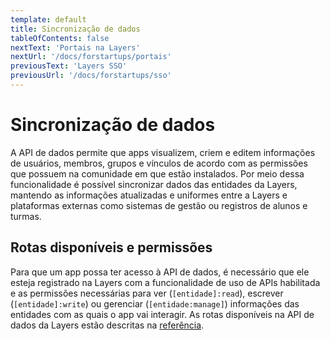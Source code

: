 ```yaml
---
template: default
title: Sincronização de dados
tableOfContents: false
nextText: 'Portais na Layers'
nextUrl: '/docs/forstartups/portais'
previousText: 'Layers SSO'
previousUrl: '/docs/forstartups/sso'
---
```


# Sincronização de dados

A API de dados permite que apps visualizem, criem e editem informações de usuários, membros, grupos e vínculos de acordo com as permissões que possuem na comunidade em que estão instalados. Por meio dessa funcionalidade é possível sincronizar dados das entidades da Layers, mantendo as informações atualizadas e uniformes entre a Layers e plataformas externas como sistemas de gestão ou registros de alunos e turmas.


## Rotas disponíveis e permissões

Para que um app possa ter acesso à API de dados, é necessário que ele esteja registrado na Layers com a funcionalidade de uso de APIs habilitada e as permissões necessárias para ver (`[entidade]:read`), escrever (`[entidade]:write`) ou gerenciar (`[entidade:manage]`) informações das entidades com as quais o app vai interagir. As rotas disponíveis na API de dados da Layers estão descritas na [referência](./../../api/data/member/object).